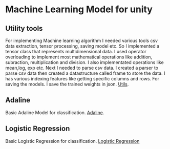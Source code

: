# Machine Learning Model for unity

## Utility tools
For implementing Machine learning algorithm I needed various tools csv data extraction, tensor processing, saving model etc. So I implemented a tensor class that represents multidimensional data. I used operator overloading to implement most mathematical operations like 
addition, subraction, multiplication and division. I also implementated operations like mean,log, exp etc. Next I needed to parse csv data. I created a parser to parse csv data then created a datastructure called frame to store the data. I has various indexing features
like getting specific columns and rows. For saving the models. I save the trained weights in json. [Utils](https://github.com/VectorTensor/Unity-ML/tree/main/Assets/Scripts/Utils).


## Adaline 
Basic Adaline Model for classification. [Adaline](https://github.com/VectorTensor/Unity-ML/blob/main/Assets/Scripts/Neural%20Networks/Adaline.cs).

## Logistic Regression
Basic Logistic Regression for classification. [Logistic Regression](https://github.com/VectorTensor/Unity-ML/blob/main/Assets/Scripts/Neural%20Networks/LogisticRegression.cs)



